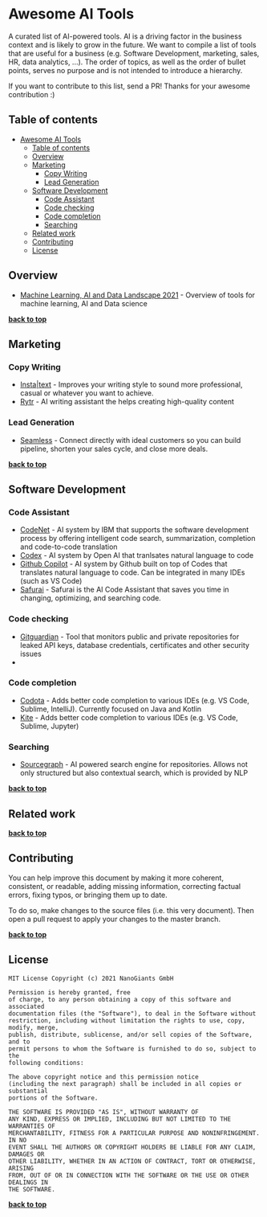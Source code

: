 # Awesome AI Tools 
<!-- section: Introduction -->
<!-- Describe what this document refers to. At what target audience is it aimed? -->
A curated list of AI-powered tools. AI is a driving factor in the business context and is likely to grow in the future. We want to compile a list of tools that are useful for a business (e.g. Software Development, marketing, sales, HR, data analytics, ...). The order of topics, as well as the order of bullet points, serves no purpose and is not intended to introduce a hierarchy.

If you want to contribute to this list, send a PR! Thanks for your awesome contribution :)

## Table of contents
<!-- section: Table of contents -->
<!-- This shows what sections are covered in this document and gives the reader the possibility to jump to a specific section. It is highly recommended to use a TOC. -->
<!-- This has two items called first and second respectively. Remove them and use your own -->
- [Awesome AI Tools](#awesome-ai-tools)
  - [Table of contents](#table-of-contents)
  - [Overview](#overview)
  - [Marketing](#marketing)
    - [Copy Writing](#copy-writing)
    - [Lead Generation](#lead-generation)
  - [Software Development](#software-development)
    - [Code Assistant](#code-assistant)
    - [Code checking](#code-checking)
    - [Code completion](#code-completion)
    - [Searching](#searching)
  - [Related work](#related-work)
  - [Contributing](#contributing)
  - [License](#license)

<!-- section: Content -->
<!-- This the actual content. -->

## Overview
- [Machine Learning, AI and Data Landscape 2021](http://46eybw2v1nh52oe80d3bi91u-wpengine.netdna-ssl.com/wp-content/uploads/2021/09/ML-AI-Data-Landscape-2021.pdf) - Overview of tools for machine learning, AI and Data science

**[back to top](#table-of-contents)**

## Marketing
### Copy Writing
- [Insta|text](https://instatext.io/) - Improves your writing style to sound more professional, casual or whatever you want to achieve. 
- [Rytr](https://rytr.me/) - AI writing assistant the helps creating high-quality content

### Lead Generation
- [Seamless](https://www.seamless.ai/) - Connect directly with ideal customers so you can build pipeline, shorten your sales cycle, and close more deals.

**[back to top](#table-of-contents)**

## Software Development
### Code Assistant
- [CodeNet](https://github.com/IBM/Project_CodeNet) - AI system by IBM that supports the software development process by offering intelligent code search, summarization, completion and code-to-code translation
- [Codex](https://openai.com/blog/openai-codex/) - AI system by Open AI that tranlsates natural language to code
- [Github Copilot](https://copilot.github.com/) - AI system by Github built on top of Codes that translates natural language to code. Can be integrated in many IDEs (such as VS Code)
- [Safurai](https://www.safurai.com/) - Safurai is the AI Code Assistant that saves you time in changing, optimizing, and searching code.

### Code checking
- [Gitguardian](https://www.gitguardian.com/) - Tool that monitors public and private repositories for leaked API keys, database credentials, certificates and other security issues
- 
### Code completion
- [Codota](https://www.codota.com/) - Adds better code completion to various IDEs (e.g. VS Code, Sublime, IntelliJ). Currently focused on Java and Kotlin
- [Kite](https://www.kite.com/) - Adds better code completion to various IDEs (e.g. VS Code, Sublime, Jupyter)

### Searching
- [Sourcegraph](https://sourcegraph.com/) - AI powered search engine for repositories. Allows not only structured but also contextual search, which is provided by NLP

**[back to top](#table-of-contents)**

## Related work
<!-- section: Related work -->
<!-- This section covers related works, further readings and tools that might be relevant or interesting for the reader. -->

**[back to top](#table-of-contents)**

## Contributing
<!-- section: Contributing -->
<!-- Describe what action one should take in order to contribute. Does a certain styleguide has to be adhered. How can one apply changes (i.e. push vs. pull request)? -->
You can help improve this document by making it more coherent, consistent, or readable, adding missing information, correcting factual errors, fixing typos, or bringing them up to date.

To do so, make changes to the source files (i.e. this very document). Then open a pull request to apply your changes to the master branch.

**[back to top](#table-of-contents)**

## License
<!-- section: License -->
<!-- Describe the license under which your software is published. Note that an unlicensed piece of software is most likely never used. So do not skip tihs part! -->
```
MIT License Copyright (c) 2021 NanoGiants GmbH

Permission is hereby granted, free
of charge, to any person obtaining a copy of this software and associated
documentation files (the "Software"), to deal in the Software without
restriction, including without limitation the rights to use, copy, modify, merge,
publish, distribute, sublicense, and/or sell copies of the Software, and to
permit persons to whom the Software is furnished to do so, subject to the
following conditions:

The above copyright notice and this permission notice
(including the next paragraph) shall be included in all copies or substantial
portions of the Software.

THE SOFTWARE IS PROVIDED "AS IS", WITHOUT WARRANTY OF
ANY KIND, EXPRESS OR IMPLIED, INCLUDING BUT NOT LIMITED TO THE WARRANTIES OF
MERCHANTABILITY, FITNESS FOR A PARTICULAR PURPOSE AND NONINFRINGEMENT. IN NO
EVENT SHALL THE AUTHORS OR COPYRIGHT HOLDERS BE LIABLE FOR ANY CLAIM, DAMAGES OR
OTHER LIABILITY, WHETHER IN AN ACTION OF CONTRACT, TORT OR OTHERWISE, ARISING
FROM, OUT OF OR IN CONNECTION WITH THE SOFTWARE OR THE USE OR OTHER DEALINGS IN
THE SOFTWARE.
```

**[back to top](#table-of-contents)**

